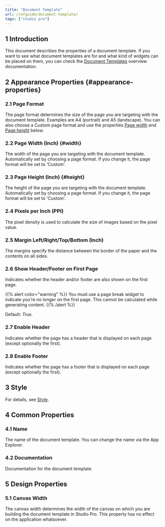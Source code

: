 ```yaml
---
title: "Document Template"
url: /refguide/document-template/
tags: ["studio pro"]
---
```


## 1 Introduction

This document describes the properties of a document template. If you want to see what document templates are for and what kind of widgets can be placed on them, you can check the [Document Templates](/refguide/document-templates/) overview documentation.

## 2 Appearance Properties {#appearance-properties}

### 2.1 Page Format

The page format determines the size of the page you are targeting with the document template. Examples are A4 (portrait) and A5 (landscape). You can also choose a Custom page format and use the properties [Page width](#width) and [Page height](#height) below.

### 2.2 Page Width (Inch) {#width}

The width of the page you are targeting with the document template. Automatically set by choosing a page format. If you change it, the page format will be set to 'Custom'.

### 2.3 Page Height (Inch) {#height}

The height of the page you are targeting with the document template. Automatically set by choosing a page format. If you change it, the page format will be set to 'Custom'.

### 2.4 Pixels per Inch (PPI)

The pixel density is used to calculate the size of images based on the pixel value.

### 2.5 Margin Left/Right/Top/Bottom (Inch)

The margins specify the distance between the border of the paper and the contents on all sides.

### 2.6 Show Header/Footer on First Page

Indicates whether the header and/or footer are also shown on the first page.

{{% alert color="warning" %}}
You must use a page break widget to indicate you're no longer on the first page. This cannot be calculated while generating content.
{{% /alert %}}

Default: *True.*

### 2.7 Enable Header

Indicates whether the page has a header that is displayed on each page (except optionally the first).

### 2.8 Enable Footer

Indicates whether the page has a footer that is displayed on each page (except optionally the first).

## 3 Style

For details, see [Style](/refguide/style/).

## 4 Common Properties

### 4.1 Name

The name of the document template. You can change the name via the App Explorer.

### 4.2 Documentation

Documentation for the document template.

## 5 Design Properties

### 5.1 Canvas Width

The canvas width determines the width of the canvas on which you are building the document template in Studio Pro. This property has no effect on the application whatsoever.
